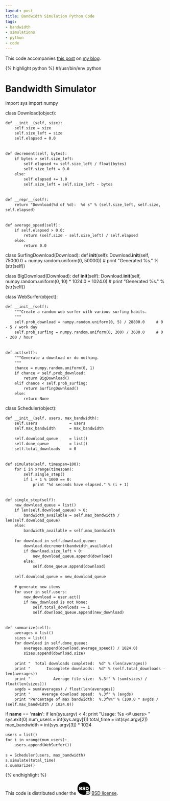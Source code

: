 ```yaml
---
layout: post
title: Bandwidth Simulation Python Code
tags:
- bandwidth
- simulations
- python
- code
---
```


This code accompanies [this post][:bwsim-post] on [my blog][:mendicantbug].

{% highlight python %}
#!/usr/bin/env python

# Bandwidth Simulator

import sys
import numpy


class Download(object):
    
    def __init__(self, size):
        self.size = size
        self.size_left = size
        self.elapsed = 0.0
        
    
    def decrement(self, bytes):
        if bytes > self.size_left:
            self.elapsed += self.size_left / float(bytes)
            self.size_left = 0.0
        else:
            self.elapsed += 1.0
            self.size_left = self.size_left - bytes
        
        
    def __repr__(self):
        return "Download(%d of %d):  %d s" % (self.size_left, self.size, self.elapsed)
        
        
    def average_speed(self):
        if self.elapsed > 0.0:
            return (self.size - self.size_left) / self.elapsed
        else:
            return 0.0
            
            
class SurfingDownload(Download):
    def __init__(self):
        Download.__init__(self, 75000.0 + numpy.random.uniform(0, 50000))
        # print "Generated %s." % (str(self))


class BigDownload(Download):
    def __init__(self):
        Download.__init__(self, numpy.random.uniform(0, 10) * 1024.0 * 1024.0)
        # print "Generated %s." % (str(self))
        


class WebSurfer(object):
    
    def __init__(self):
        """Create a random web surfer with various surfing habits.
        """
        self.prob_download = numpy.random.uniform(0, 5) / 28800.0     # 0 - 5 / work day
        self.prob_surfing = numpy.random.uniform(0, 200) / 3600.0     # 0 - 200 / hour
        
    
    def act(self):
        """Generate a download or do nothing.
        """
        chance = numpy.random.uniform(0, 1)
        if chance < self.prob_download:
            return BigDownload()
        elif chance < self.prob_surfing:
            return SurfingDownload()
        else:
            return None
        

    
class Scheduler(object):
    
    def __init__(self, users, max_bandwidth):
        self.users              = users
        self.max_bandwidth      = max_bandwidth
        
        self.download_queue     = list()
        self.done_queue         = list()
        self.total_downloads    = 0
        

    def simulate(self, timespan=100):
        for i in xrange(timespan):
            self.single_step()
            if i + 1 % 1000 == 0:
                print "%d seconds have elapsed." % (i + 1)
        
    
    def single_step(self):
        new_download_queue = list()
        if len(self.download_queue) > 0:
            bandwidth_available = self.max_bandwidth / len(self.download_queue)
        else:
            bandwidth_available = self.max_bandwidth
        
        for download in self.download_queue:
            download.decrement(bandwidth_available)
            if download.size_left > 0:
                new_download_queue.append(download)
            else:
                self.done_queue.append(download)
        
        self.download_queue = new_download_queue
        
        # generate new items
        for user in self.users:
            new_download = user.act()
            if new_download is not None:
                self.total_downloads += 1
                self.download_queue.append(new_download)
                
    
    def summarize(self):
        averages = list()
        sizes = list()
        for download in self.done_queue:
            averages.append(download.average_speed() / 1024.0)
            sizes.append(download.size)
        
        print "  Total downloads completed:  %d" % (len(averages))
        print "       Incomplete downlaods:  %d" % (self.total_downloads - len(averages))
        print "          Average file size:  %.3f" % (sum(sizes) / float(len(sizes)))
        avgds = sum(averages) / float(len(averages))
        print "     Average download speed:  %.3f" % (avgds)
        print "Percentage of max bandwidth:  %.3f%%" % (100.0 * avgds / (self.max_bandwidth / 1024.0))



if __name__ == '__main__':
    if len(sys.argv) < 4:
        print "Usage:  %s <# users> <timespan> <max bandwidth in KB>"
        sys.exit(0)
    num_users       = int(sys.argv[1])
    total_time      = int(sys.argv[2])
    max_bandwidth   = int(sys.argv[3]) * 1024
        
    users = list()
    for i in xrange(num_users):
        users.append(WebSurfer())
    
    s = Scheduler(users, max_bandwidth)
    s.simulate(total_time)
    s.summarize()

{% endhighlight %}

This code is distributed under the ![BSD license](/images/40bsd.png "BSD license") [BSD license][:bsd].

[:bwsim-post]: http://mendicantbug.com/2009/01/06/bandwidth-simulation/
[:mendicantbug]: http://mendicantbug.com
[:bsd]: http://creativecommons.org/licenses/BSD/